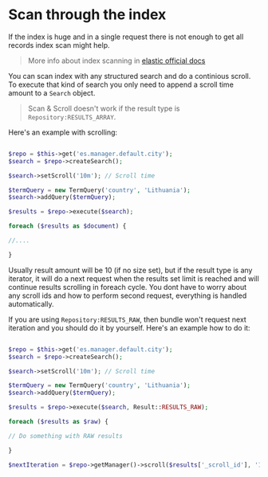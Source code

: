 # Scan through the index

If the index is huge and in a single request there is not enough to get all records index scan might help.

> More info about index scanning in [elastic official docs](https://www.elastic.co/guide/en/elasticsearch/reference/current/search-request-scroll.html#scroll-scan)

You can scan index with any structured search and do a continious scroll. To execute that kind of search you only need to append a scroll time amount to a `Search` object.

> Scan & Scroll doesn't work if the result type is `Repository:RESULTS_ARRAY`.

Here's an example with scrolling:

```php

$repo = $this->get('es.manager.default.city');
$search = $repo->createSearch();

$search->setScroll('10m'); // Scroll time

$termQuery = new TermQuery('country', 'Lithuania');
$search->addQuery($termQuery);

$results = $repo->execute($search);

foreach ($results as $document) {

//....

}

```

Usually result amount will be 10 (if no size set), but if the result type is any iterator, it will do a next request when the results set limit is reached and will continue results scrolling in foreach cycle. You dont have to worry about any scroll ids and how to perform second request, everything is handled automatically.

If you are using `Repository:RESULTS_RAW`, then bundle won't request next iteration and you should do it by yourself. Here's an example how to do it:


```php

$repo = $this->get('es.manager.default.city');
$search = $repo->createSearch();

$search->setScroll('10m'); // Scroll time

$termQuery = new TermQuery('country', 'Lithuania');
$search->addQuery($termQuery);

$results = $repo->execute($search, Result::RESULTS_RAW);

foreach ($results as $raw) {

// Do something with RAW results

}

$nextIteration = $repo->getManager()->scroll($results['_scroll_id'], '10m', Result::RESULTS_RAW);

```
